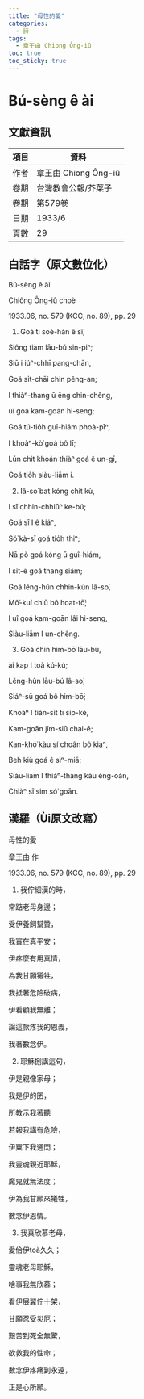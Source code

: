 ```yaml
---
title: "母性的愛"
categories:
  - 詩
tags:
  - 章王由 Chiong Ông-iû
toc: true
toc_sticky: true
---
```


# Bú-sèng ê ài

## 文獻資訊

| 項目 | 資料 |
|---|---|
| 作者 | 章王由 Chiong Ông-iû |
| 卷期 | 台灣教會公報/芥菜子 |
| 卷期 | 第579卷 |
| 日期 | 1933/6 |
| 頁數 | 29 |

## 白話字（原文數位化）

Bú-sèng ê ài

Chiông Ông-iû choè

1933.06, no. 579 (KCC, no. 89), pp. 29

1. Goá tī soè-hàn ê sî,

Siông tiàm lāu-bú sin-piⁿ;

Siū i iúⁿ-chhī pang-chān,

Goá si̍t-chāi chin pêng-an;

I thiàⁿ-thang ū ēng chin-chêng,

uī goá kam-goān hi-seng;

Goá tú-tio̍h guî-hiám phoà-pīⁿ,

I khoàⁿ-kò͘ goá bô lī;

Lūn chit khoán thiàⁿ goá ê un-gī,

Goá tio̍h siàu-liām i.

2. Iâ-so͘ bat kóng chit kù,

I sī chhin-chhiūⁿ ke-bú;

Goá sī I ê kiáⁿ,

Só͘ kà-sī goá tio̍h thiⁿ;

Nā pò goá kóng ū guî-hiám,

I si̍t-ē goá thang siám;

Goá lêng-hûn chhin-kūn Iâ-so͘,

Mô͘-kuí chiū bô hoat-tō͘;

I uî goá kam-goān lâi hi-seng,

Siàu-liām I un-chêng.

3. Goá chin him-bō͘ lāu-bú,

ài kap I toà kú-kú;

Lêng-hûn lāu-bú Iâ-so͘,

Siáⁿ-sū goá bô him-bō͘;

Khoàⁿ I tián-si̍t tī si̍p-kè,

Kam-goān jím-siū chai-ē;

Kan-khó͘ kàu sí choân bô kiaⁿ,

Beh kiù goá ê sìⁿ-miā;

Siàu-liām I thiàⁿ-thàng kàu éng-oán,

Chiàⁿ sī sim só͘ goān.

## 漢羅（Ùi原文改寫）

母性的愛

章王由 作

1933.06, no. 579 (KCC, no. 89), pp. 29

1. 我佇細漢的時，

常踮老母身邊；

受伊養飼幫贊，

我實在真平安；

伊疼麼有用真情，

為我甘願犧牲，

我抵著危險破病，

伊看顧我無離；

論這款疼我的恩義，

我著數念伊。

2. 耶穌捌講這句，

伊是親像家母；

我是伊的囝，

所教示我著聽

若報我講有危險，

伊翼下我通閃；

我靈魂親近耶穌，

魔鬼就無法度；

伊為我甘願來犧牲，

數念伊恩情。

3. 我真欣慕老母，

愛佮伊toà久久；

靈魂老母耶穌，

啥事我無欣慕；

看伊展翼佇十架，

甘願忍受災厄；

艱苦到死全無驚，

欲救我的性命；

數念伊疼痛到永遠，

正是心所願。

